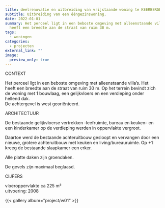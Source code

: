 ```yaml
---
title: deelrenovatie en uitbreiding van vrijstaande woning te KEERBERGEN
subtitle: Uitbreiding van een ééngezinswoning.
date: 2022-01-01
summary: Het perceel ligt in een beboste omgeving met alleenstaande villa’s. Het
  heeft een breedte aan de straat van ruim 30 m.
tags:
  - woningen
categories:
  - projecten
external_link: ""
image:
  preview_only: true
---
```

  <div class="row mt-4">
<div class="col-md-4 mb-3">
CONTEXT

Het perceel ligt in een beboste omgeving met alleenstaande villa’s. Het heeft een breedte aan de straat van ruim 30 m. Op het terrein bevindt zich de woning met 1 bouwlaag, een gelijkvloers en een verdieping onder hellend dak.\
De achtergevel is west georiënteerd.

ARCHITECTUUR

De bestaande gelijkvloerse vertrekken -leefruimte, bureau en keuken- en een kinderkamer op de verdieping werden in oppervlakte vergroot.

Daartoe werd de bestaande achteruitbouw gesloopt en vervangen door een nieuwe, grotere achteruitbouw met keuken en living/bureauruimte. Op +1 kreeg de bestaande slaapkamer een erker.

Alle platte daken zijn groendaken.

De gevels zijn maximaal beglaasd.

CIJFERS

vloeroppervlakte ca 225 m²\
uitvoering: 2008
</div>  
<div class="col-md-8">
{{< gallery album="project/w01" >}}
</div>  
</div>
